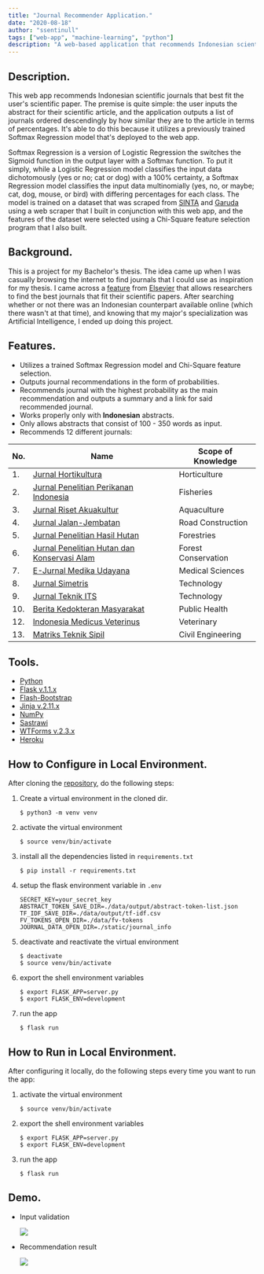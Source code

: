 ```yaml
---
title: "Journal Recommender Application."
date: "2020-08-18"
author: "ssentinull"
tags: ["web-app", "machine-learning", "python"]
description: "A web-based application that recommends Indonesian scientific journals."
---
```


## Description.

This web app recommends Indonesian scientific journals that best fit the user's scientific paper. The premise is quite simple: the user inputs the abstract for their scientific article, and the application outputs a list of journals ordered descendingly by how similar they are to the article in terms of percentages. It's able to do this because it utilizes a previously trained Softmax Regression model that's deployed to the web app.

Softmax Regression is a version of Logistic Regression the switches the Sigmoid function in the output layer with a Softmax function. To put it simply, while a Logistic Regression model classifies the input data dichotomously (yes or no; cat or dog) with a 100% certainty, a Softmax Regression model classifies the input data multinomially (yes, no, or maybe; cat, dog, mouse, or bird) with differing percentages for each class. The model is trained on a dataset that was scraped from [SINTA](https://sinta.ristekbrin.go.id/) and [Garuda](https://garuda.ristekbrin.go.id/journal) using a web scraper that I built in conjunction with this web app, and the features of the dataset were selected using a Chi-Square feature selection program that I also built.

## Background.

This is a project for my Bachelor's thesis. The idea came up when I was casually browsing the internet to find journals that I could use as inspiration for my thesis. I came across a [feature](https://journalfinder.elsevier.com/) from [Elsevier](https://www.elsevier.com/en-xs) that allows researchers to find the best journals that fit their scientific papers. After searching whether or not there was an Indonesian counterpart available online (which there wasn't at that time), and knowing that my major's specialization was Artificial Intelligence, I ended up doing this project.

## Features.

- Utilizes a trained Softmax Regression model and Chi-Square feature selection.
- Outputs journal recommendations in the form of probabilities.
- Recommends journal with the highest probability as the main recommendation and outputs a summary and a link for said recommended journal.
- Works properly only with **Indonesian** abstracts.
- Only allows abstracts that consist of 100 - 350 words as input.
- Recommends 12 different journals:

| No. | Name                                                                                                          | Scope of Knowledge  |
| --- | ------------------------------------------------------------------------------------------------------------- | ------------------- |
| 1.  | [Jurnal Hortikultura](http://ejurnal.litbang.pertanian.go.id/index.php/jhort)                                 | Horticulture        |
| 2.  | [Jurnal Penelitian Perikanan Indonesia](http://ejournal-balitbang.kkp.go.id/index.php/jppi)                   | Fisheries           |
| 3.  | [Jurnal Riset Akuakultur](http://ejournal-balitbang.kkp.go.id/index.php/jra)                                  | Aquaculture         |
| 4.  | [Jurnal Jalan-Jembatan](http://jurnal.pusjatan.pu.go.id/index.php/jurnaljalanjembatan)                        | Road Construction   |
| 5.  | [Jurnal Penelitian Hasil Hutan](http://ejournal.forda-mof.org/ejournal-litbang/index.php/JPHH/index)          | Forestries          |
| 6.  | [Jurnal Penelitian Hutan dan Konservasi Alam](http://ejournal.forda-mof.org/ejournal-litbang/index.php/JPHKA) | Forest Conservation |
| 7.  | [E-Jurnal Medika Udayana](https://ojs.unud.ac.id/index.php/eum)                                               | Medical Sciences    |
| 8.  | [Jurnal Simetris](https://jurnal.umk.ac.id/index.php/simet)                                                   | Technology          |
| 9.  | [Jurnal Teknik ITS](http://ejurnal.its.ac.id/index.php/teknik)                                                | Technology          |
| 10. | [Berita Kedokteran Masyarakat](https://jurnal.ugm.ac.id/bkm)                                                  | Public Health       |
| 12. | [Indonesia Medicus Veterinus](https://ojs.unud.ac.id/index.php/imv/index)                                     | Veterinary          |
| 13. | [Matriks Teknik Sipil](https://jurnal.uns.ac.id/matriks)                                                      | Civil Engineering   |

## Tools.

- [Python](https://www.python.org/)
- [Flask v.1.1.x](https://flask.palletsprojects.com/en/1.1.x/)
- [Flash-Bootstrap](https://pythonhosted.org/Flask-Bootstrap/)
- [Jinja v.2.11.x](https://jinja.palletsprojects.com/en/2.11.x/)
- [NumPy](https://numpy.org/)
- [Sastrawi](https://pypi.org/project/Sastrawi/)
- [WTForms v.2.3.x](https://wtforms.readthedocs.io/en/2.3.x/)
- [Heroku](https://www.heroku.com/)

## How to Configure in Local Environment.

After cloning the [repository](https://github.com/ssentinull/journal-recommender-system-website), do the following steps:

1. Create a virtual environment in the cloned dir.

   ```shell
   $ python3 -m venv venv
   ```

2. activate the virtual environment

   ```shell
   $ source venv/bin/activate
   ```

3. install all the dependencies listed in `requirements.txt`

   ```shell
   $ pip install -r requirements.txt
   ```

4. setup the flask environment variable in `.env`

   ```env
   SECRET_KEY=your_secret_key
   ABSTRACT_TOKEN_SAVE_DIR=./data/output/abstract-token-list.json
   TF_IDF_SAVE_DIR=./data/output/tf-idf.csv
   FV_TOKENS_OPEN_DIR=./data/fv-tokens
   JOURNAL_DATA_OPEN_DIR=./static/journal_info
   ```

5. deactivate and reactivate the virtual environment

   ```shell
   $ deactivate
   $ source venv/bin/activate
   ```

6. export the shell environment variables

   ```shell
   $ export FLASK_APP=server.py
   $ export FLASK_ENV=development
   ```

7. run the app

   ```shell
   $ flask run
   ```

## How to Run in Local Environment.

After configuring it locally, do the following steps every time you want to run the app:

1. activate the virtual environment

   ```shell
   $ source venv/bin/activate
   ```

2. export the shell environment variables

   ```shell
   $ export FLASK_APP=server.py
   $ export FLASK_ENV=development
   ```

3. run the app

   ```shell
   $ flask run
   ```

## Demo.

- Input validation

  ![](https://media.giphy.com/media/J3SLW8RvR55zMea4h1/giphy.gif)

- Recommendation result

  ![](https://media.giphy.com/media/daJ6Z7uG5e8Four7Mj/giphy.gif)
